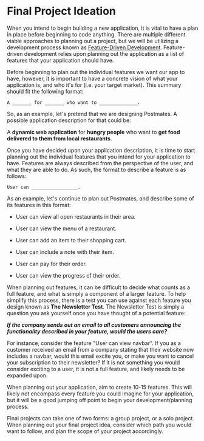 # Final Project Ideation


When you intend to begin building a new application, it is vital to have a plan in place before beginning to code anything. There are multiple different viable approaches to planning out a project, but we will be utilizing a development process known as [Feature-Driven Development](https://en.wikipedia.org/wiki/Feature-driven_development). Feature-driven development relies upon planning out the application as a list of features that your application should have.

Before beginning to plan out the individual features we want our app to have, however, it is important to have a concrete vision of what your application is, and who it's for (i.e. your target market). This summary should fit the following format:

`A _______ for _______ who want to ______________.`

So, as an example, let's pretend that we are designing Postmates. A possible application description for that could be:

A **dynamic web application** for **hungry people** who want to **get food delivered to them from local restaurants**.

Once you have decided upon your application description, it is time to start planning out the individual features that you intend for your application to have. Features are always described from the perspective of the user, and what they are able to do. As such, the format to describe a feature is as follows:

`User can _________________.`

As an example, let's continue to plan out Postmates, and describe some of its features in this format:

- User can view all open restaurants in their area.

- User can view the menu of a restaurant.

- User can add an item to their shopping cart.

- User can include a note with their item.

- User can pay for their order.

- User can view the progress of their order.

When planning out features, it can be difficult to decide what counts as a full feature, and what is simply a component of a larger feature. To help simplify this process, there is a test you can use against each feature you design known as **The Newsletter Test**. The Newsletter Test is simply a question you ask yourself once you have thought of a potential feature:

___If the company sends out an email to all customers announcing the functionality described in your feature, would the users care?___

For instance, consider the feature "User can view navbar". If you as a customer received an email from a company stating that their website now includes a navbar, would this email excite you, or make you want to cancel your subscription to their newsletter? If it is not something you would consider exciting to a user, it is not a full feature, and likely needs to be expanded upon.

When planning out your application, aim to create 10-15 features. This will likely not encompass every feature you could imagine for your application, but it will be a good jumping off point to begin your development/planning process.

Final projects can take one of two forms: a group project, or a solo project. When planning out your final project idea, consider which path you would want to follow, and plan the scope of your project accordingly.
